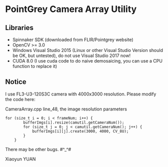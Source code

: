 # PointGrey Camera Array Utility

## Libraries
- Spinnaker SDK (downloaded from FLIR/Pointgrey website)
- OpenCV >= 3.0
- Windows Visual Studio 2015 (Linux or other Visual Studio Version should be OK, but untested), do not use Visual Studio 2017 now!
- CUDA 8.0 (I use cuda code to do naive demosaicing, you can use a CPU function to replace it)

## Notice
I use FL3-U3-120S3C camera with 4000x3000 resolution. Please modify the code here:

CameraArray.cpp line_48, the image resolution parameters
```
for (size_t i = 0; i < frameNum; i++) {
		bufferImgs[i].resize(camutil.getCameraNum());
		for (size_t j = 0; j < camutil.getCameraNum(); j++) {
			bufferImgs[i][j].create(3000, 4000, CV_8U);
		}
	}
```

There may be other bugs. #^_^#

Xiaoyun YUAN

